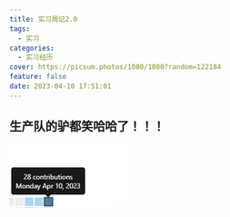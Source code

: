 ```yaml
---
title: 实习周记2.0
tags:
  - 实习
categories:
  - 实习经历
cover: https://picsum.photos/1080/1080?random=122184
feature: false
date: 2023-04-10 17:51:01
---
```

## 生产队的驴都笑哈哈了！！！

![](../images/shixi/zhouji2.png)
